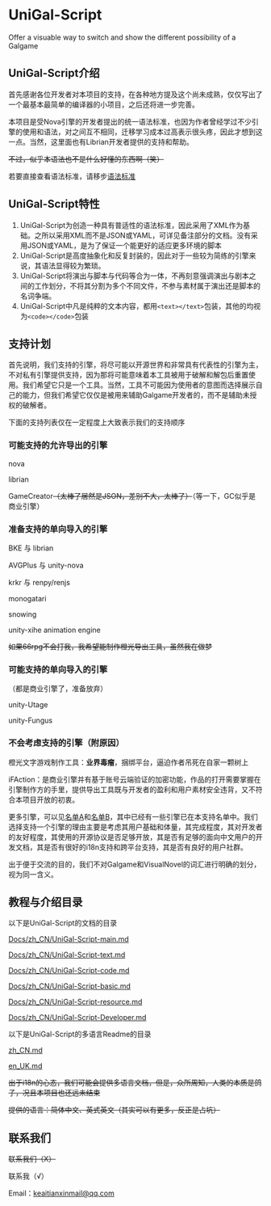 # UniGal-Script

Offer a visuable way to switch and show the different possibility of a Galgame



## UniGal-Script介绍
首先感谢各位开发者对本项目的支持，在各种地方提及这个尚未成熟，仅仅写出了一个最基本最简单的编译器的小项目，之后还将进一步完善。

本项目是受Nova引擎的开发者提出的统一语法标准，也因为作者曾经学过不少引擎的使用和语法，对之间互不相同，迁移学习成本过高表示很头疼，因此才想到这一点。当然，这里面也有Librian开发者提供的支持和帮助。

~~不过，似乎本语法也不是什么好懂的东西啊（笑）~~

若要直接查看语法标准，请移步[语法标准](https://github.com/Uni-Gal/UniGal-Script/blob/master/Docs/zh_CN/UniGal-text.md)

## UniGal-Script特性
1. UniGal-Script为创造一种具有普适性的语法标准，因此采用了XML作为基础。之所以采用XML而不是JSON或YAML，可详见备注部分的文档。没有采用JSON或YAML，是为了保证一个能更好的适应更多环境的脚本
2. UniGal-Script是高度抽象化和反复封装的，因此对于一些较为简练的引擎来说，其语法显得较为繁琐。
3. UniGal-Script将演出与脚本与代码等合为一体，不再刻意强调演出与剧本之间的工作划分，不将其分割为多个不同文件，不参与素材属于演出还是脚本的名词争端。
4. UniGal-Script中凡是纯粹的文本内容，都用```<text></text>```包装，其他的均视为```<code></code>```包装

## 支持计划

首先说明，我们支持的引擎，将尽可能以开源世界和非常具有代表性的引擎为主，不对私有引擎提供支持，因为那将可能意味着本工具被用于破解和解包后重置使用。我们希望它只是一个工具。当然，工具不可能因为使用者的意图而选择展示自己的能力，但我们希望它仅仅是被用来辅助Galgame开发者的，而不是辅助未授权的破解者。

下面的支持列表仅在一定程度上大致表示我们的支持顺序

### 可能支持的允许导出的引擎
nova

librian

GameCreator~~（太棒了居然是JSON，差别不大，太棒了）~~（等一下，GC似乎是商业引擎）

### 准备支持的单向导入的引擎

BKE 与 librian

AVGPlus 与 unity-nova

krkr 与 renpy/renjs

monogatari

snowing

unity-xihe animation engine

~~如果66rpg不会打我，我希望能制作橙光导出工具，虽然我在做梦~~

### 可能支持的单向导入的引擎

（都是商业引擎了，准备放弃）

unity-Utage

unity-Fungus

### 不会考虑支持的引擎（附原因）

橙光文字游戏制作工具：**业界毒瘤**，捆绑平台，逼迫作者吊死在自家一颗树上

iFAction：是商业引擎并有基于账号云端验证的加密功能，作品的打开需要掌握在引擎制作方的手里，提供导出工具既与开发者的盈利和用户素材安全违背，又不符合本项目开放的初衷。

更多引擎，可以见[名单A](https://github.com/topics/visual-novel-engine)和[名单B](https://awesomeopensource.com/projects/visual-novel)，其中已经有一些引擎已在本支持名单中。我们选择支持一个引擎的理由主要是考虑其用户基础和体量，其完成程度，其对开发者的友好程度，其使用的开源协议是否足够开放，其是否有足够的面向中文用户的开发文档，其是否有很好的i18n支持和跨平台支持，其是否有良好的用户社群。

出于便于交流的目的，我们不对Galgame和VisualNovel的词汇进行明确的划分，视为同一含义。

## 教程与介绍目录

以下是UniGal-Script的文档的目录

[Docs/zh_CN/UniGal-Script-main.md](https://github.com/Uni-Gal/UniGal-Script/blob/master/Docs/zh_CN/UniGal-Script-main.md)

[Docs/zh_CN/UniGal-Script-text.md](https://github.com/Uni-Gal/UniGal-Script/blob/master/Docs/zh_CN/UniGal-Script-text.md)

[Docs/zh_CN/UniGal-Script-code.md](https://github.com/Uni-Gal/UniGal-Script/blob/master/Docs/zh_CN/UniGal-Script-code.md)

[Docs/zh_CN/UniGal-Script-basic.md](https://github.com/Uni-Gal/UniGal-Script/blob/master/Docs/zh_CN/UniGal-Script-basic.md)

[Docs/zh_CN/UniGal-Script-resource.md](https://github.com/Uni-Gal/UniGal-Script/blob/master/Docs/zh_CN/UniGal-Script-resource.md)

[Docs/zh_CN/UniGal-Script-Developer.md](https://github.com/Uni-Gal/UniGal-Script/blob/master/Docs/zh_CN/UniGal-Script-Developer.md)

以下是UniGal-Script的多语言Readme的目录

[zh_CN.md](https://github.com/Uni-Gal/UniGal-Script/blob/master/Readme/zh_CN.md)

[en_UK.md](https://github.com/Uni-Gal/UniGal-Script/blob/master/Readme/en_UK.md)

~~出于i18n的心态，我们可能会提供多语言文档，但是，众所周知，人类的本质是鸽子，况且本项目也还远未结束~~

~~提供的语言：简体中文、英式英文（其实可以有更多，反正是占坑）~~

## 联系我们

~~联系我们（X）~~

联系我（√）

Email：keaitianxinmail@qq.com
